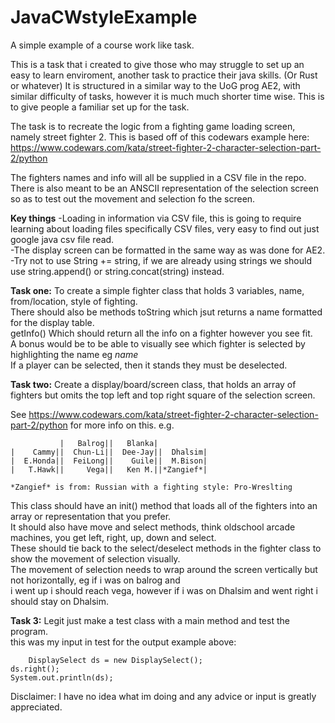 # JavaCWstyleExample
A simple example of a course work like task. 


This is a task that i created to give those who may struggle to set up an easy to learn enviroment, another task to practice their java skills. (Or Rust or whatever)
It is structured in a similar way to the UoG prog AE2, with similar difficulty of tasks, however it is much much shorter time wise. This is to give people a familiar set up for the task. 

The task is to recreate the logic from a fighting game loading screen, namely street fighter 2. This is based off of this codewars example here: https://www.codewars.com/kata/street-fighter-2-character-selection-part-2/python

The fighters names and info will all be supplied in a CSV file in the repo. There is also meant to be an ANSCII representation of the selection screen so as to test out the movement and selection fo the screen. 

**Key things**
  -Loading in information via CSV file, this is going to require learning about loading files specifically CSV files, very easy to find out just google java csv file read.  
  -The display screen can be formatted in the same way as was done for AE2.  
  -Try not to use String += string, if we are already using strings we should use string.append() or string.concat(string) instead.  

**Task one:**
  To create a simple fighter class that holds 3 variables, name, from/location, style of fighting.  
  There should also be methods toString which jsut returns a name formatted for the display table.   
  getInfo() Which should return all the info on a fighter however you see fit.   
  A bonus would be to be able to visually see which fighter is selected by highlighting the name eg *name*  
  If a player can be selected, then it stands they must be deselected.  
  
 **Task two:**
  Create a display/board/screen class, that holds an array of fighters but omits the top left and top right square of the selection screen.  

  See https://www.codewars.com/kata/street-fighter-2-character-selection-part-2/python for more info on this.
  e.g. 
  ~~~~~~~~~~~~~~~~~~~~~~~~~~~~~~~~~~~~~~~~~~~~~~~~~~~~~~~~~~~~~~~~~~~~
             |   Balrog||   Blanka|           
  |    Cammy||  Chun-Li||  Dee-Jay||  Dhalsim|
  |  E.Honda||  FeiLong||    Guile||  M.Bison|
  |   T.Hawk||     Vega||   Ken M.||*Zangief*|
  
  *Zangief* is from: Russian with a fighting style: Pro-Wreslting
  ~~~~~~~~~~~~~~~~~~~~~~~~~~~~~~~~~~~~~~~~~~~~~~~~~~~~~~~~~~~~~~~~~~~~

  This class should have an init() method that loads all of the fighters into an array or representation that you prefer.  
  It should also have move and select methods, think oldschool arcade machines, you get left, right, up, down and select.  
  These should tie back to the select/deselect methods in the fighter class to show the movement of selection visually.  
  The movement of selection needs to wrap around the screen vertically but not horizontally, eg if i was on balrog and   
  i went up i should reach vega, however if i was on Dhalsim and went right i should stay on Dhalsim.  
  
 **Task 3:**
  Legit just make a test class with a main method and test the program.  
  this was my input in test for the output example above:  
  		
    	DisplaySelect ds = new DisplaySelect();
  	ds.right();
	System.out.println(ds);
    
    
    
   
   
   
Disclaimer: I have no idea what im doing and any advice or input is greatly appreciated.   
